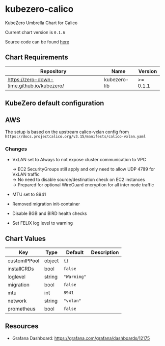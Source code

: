 kubezero-calico
===============
KubeZero Umbrella Chart for Calico

Current chart version is `0.1.6`

Source code can be found [here](https://kubezero.com)

## Chart Requirements

| Repository | Name | Version |
|------------|------|---------|
| https://zero-down-time.github.io/kubezero/ | kubezero-lib | >= 0.1.1 |

## KubeZero default configuration

## AWS
The setup is based on the upstream calico-vxlan config from  
`https://docs.projectcalico.org/v3.15/manifests/calico-vxlan.yaml`

### Changes

- VxLAN set to Always to not expose cluster communication to VPC  

    -> EC2 SecurityGroups still apply and only need to allow UDP 4789 for VxLAN traffic  
    -> No need to disable source/destination check on EC2 instances  
    -> Prepared for optional WireGuard encryption for all inter node traffic

- MTU set to 8941

- Removed migration init-container

- Disable BGB and BIRD health checks

- Set FELIX log level to warning

## Chart Values

| Key | Type | Default | Description |
|-----|------|---------|-------------|
| customIPPool | object | `{}` |  |
| installCRDs | bool | `false` |  |
| loglevel | string | `"Warning"` |  |
| migration | bool | `false` |  |
| mtu | int | `8941` |  |
| network | string | `"vxlan"` |  |
| prometheus | bool | `false` |  |

## Resources

- Grafana Dashboard: https://grafana.com/grafana/dashboards/12175

